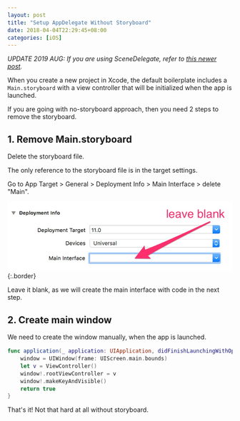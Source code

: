 ```yaml
---
layout: post
title: "Setup AppDelegate Without Storyboard"
date: 2018-04-04T22:29:45+08:00
categories: [iOS]
---
```


_UPDATE 2019 AUG: If you are using SceneDelegate, refer to [this newer post](/2019/08/05/setup-scenedelegate-without-storyboard/)._

When you create a new project in Xcode, the default boilerplate includes a `Main.storyboard` with a view controller that will be initialized when the app is launched.

If you are going with no-storyboard approach, then you need 2 steps to remove the storyboard.

## 1. Remove Main.storyboard

Delete the storyboard file.

The only reference to the storyboard file is in the target settings.

Go to App Target > General > Deployment Info > Main Interface > delete "Main".

![](/images/xcode-main-interface.jpg){:.border}

Leave it blank, as we will create the main interface with code in the next step.

## 2. Create main window

We need to create the window manually, when the app is launched.

```swift
func application(_ application: UIApplication, didFinishLaunchingWithOptions launchOptions: [UIApplicationLaunchOptionsKey: Any]?) -> Bool {
    window = UIWindow(frame: UIScreen.main.bounds)
    let v = ViewController()
    window!.rootViewController = v
    window!.makeKeyAndVisible()
    return true
}
```

That's it! Not that hard at all without storyboard.

